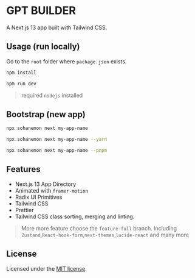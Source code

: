 # GPT BUILDER

A Next.js 13 app built with Tailwind CSS.

## Usage (run locally)

Go to the `root` folder where `package.json` exists.

```bash
npm install
```

```bash
npm run dev
```

> required `nodejs` installed

## Bootstrap (new app)

```bash
npx sohanemon next my-app-name
```

```bash
npx sohanemon next my-app-name --yarn
```

```bash
npx sohanemon next my-app-name --pnpm
```

## Features

- Next.js 13 App Directory
- Animated with `framer-motion`
- Radix UI Primitives
- Tailwind CSS
- Prettier
- Tailwind CSS class sorting, merging and linting.

> More more feature choose the `feature-full` branch. Including `Zustand`,`React-hook-form`,`next-themes`,`lucide-react` and many more

## License

Licensed under the [MIT license](https://github.com/sohanemon/ui-init/blob/main/LICENSE).
